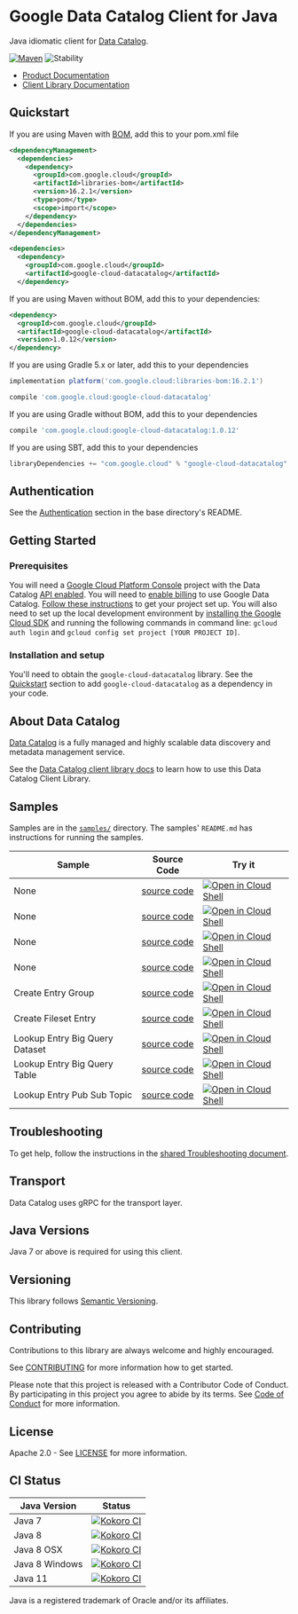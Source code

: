 # Google Data Catalog Client for Java

Java idiomatic client for [Data Catalog][product-docs].

[![Maven][maven-version-image]][maven-version-link]
![Stability][stability-image]

- [Product Documentation][product-docs]
- [Client Library Documentation][javadocs]

## Quickstart

If you are using Maven with [BOM][libraries-bom], add this to your pom.xml file
```xml
<dependencyManagement>
  <dependencies>
    <dependency>
      <groupId>com.google.cloud</groupId>
      <artifactId>libraries-bom</artifactId>
      <version>16.2.1</version>
      <type>pom</type>
      <scope>import</scope>
    </dependency>
  </dependencies>
</dependencyManagement>

<dependencies>
  <dependency>
    <groupId>com.google.cloud</groupId>
    <artifactId>google-cloud-datacatalog</artifactId>
  </dependency>

```

If you are using Maven without BOM, add this to your dependencies:

```xml
<dependency>
  <groupId>com.google.cloud</groupId>
  <artifactId>google-cloud-datacatalog</artifactId>
  <version>1.0.12</version>
</dependency>

```

If you are using Gradle 5.x or later, add this to your dependencies
```Groovy
implementation platform('com.google.cloud:libraries-bom:16.2.1')

compile 'com.google.cloud:google-cloud-datacatalog'
```
If you are using Gradle without BOM, add this to your dependencies
```Groovy
compile 'com.google.cloud:google-cloud-datacatalog:1.0.12'
```

If you are using SBT, add this to your dependencies
```Scala
libraryDependencies += "com.google.cloud" % "google-cloud-datacatalog" % "1.0.12"
```

## Authentication

See the [Authentication][authentication] section in the base directory's README.

## Getting Started

### Prerequisites

You will need a [Google Cloud Platform Console][developer-console] project with the Data Catalog [API enabled][enable-api].
You will need to [enable billing][enable-billing] to use Google Data Catalog.
[Follow these instructions][create-project] to get your project set up. You will also need to set up the local development environment by
[installing the Google Cloud SDK][cloud-sdk] and running the following commands in command line:
`gcloud auth login` and `gcloud config set project [YOUR PROJECT ID]`.

### Installation and setup

You'll need to obtain the `google-cloud-datacatalog` library.  See the [Quickstart](#quickstart) section
to add `google-cloud-datacatalog` as a dependency in your code.

## About Data Catalog


[Data Catalog][product-docs] is a fully managed and highly scalable data discovery and metadata management service.

See the [Data Catalog client library docs][javadocs] to learn how to
use this Data Catalog Client Library.





## Samples

Samples are in the [`samples/`](https://github.com/googleapis/java-datacatalog/tree/master/samples) directory. The samples' `README.md`
has instructions for running the samples.

| Sample                      | Source Code                       | Try it |
| --------------------------- | --------------------------------- | ------ |
| None | [source code](https://github.com/googleapis/java-datacatalog/blob/master/samples/generated/src/main/java/com/google/cloud/examples/datacatalog/v1beta1/DatacatalogGetEntry.java) | [![Open in Cloud Shell][shell_img]](https://console.cloud.google.com/cloudshell/open?git_repo=https://github.com/googleapis/java-datacatalog&page=editor&open_in_editor=samples/generated/src/main/java/com/google/cloud/examples/datacatalog/v1beta1/DatacatalogGetEntry.java) |
| None | [source code](https://github.com/googleapis/java-datacatalog/blob/master/samples/generated/src/main/java/com/google/cloud/examples/datacatalog/v1beta1/DatacatalogLookupEntry.java) | [![Open in Cloud Shell][shell_img]](https://console.cloud.google.com/cloudshell/open?git_repo=https://github.com/googleapis/java-datacatalog&page=editor&open_in_editor=samples/generated/src/main/java/com/google/cloud/examples/datacatalog/v1beta1/DatacatalogLookupEntry.java) |
| None | [source code](https://github.com/googleapis/java-datacatalog/blob/master/samples/generated/src/main/java/com/google/cloud/examples/datacatalog/v1beta1/DatacatalogLookupEntrySqlResource.java) | [![Open in Cloud Shell][shell_img]](https://console.cloud.google.com/cloudshell/open?git_repo=https://github.com/googleapis/java-datacatalog&page=editor&open_in_editor=samples/generated/src/main/java/com/google/cloud/examples/datacatalog/v1beta1/DatacatalogLookupEntrySqlResource.java) |
| None | [source code](https://github.com/googleapis/java-datacatalog/blob/master/samples/generated/src/main/java/com/google/cloud/examples/datacatalog/v1beta1/DatacatalogSearch.java) | [![Open in Cloud Shell][shell_img]](https://console.cloud.google.com/cloudshell/open?git_repo=https://github.com/googleapis/java-datacatalog&page=editor&open_in_editor=samples/generated/src/main/java/com/google/cloud/examples/datacatalog/v1beta1/DatacatalogSearch.java) |
| Create Entry Group | [source code](https://github.com/googleapis/java-datacatalog/blob/master/samples/snippets/src/main/java/com/example/datacatalog/CreateEntryGroup.java) | [![Open in Cloud Shell][shell_img]](https://console.cloud.google.com/cloudshell/open?git_repo=https://github.com/googleapis/java-datacatalog&page=editor&open_in_editor=samples/snippets/src/main/java/com/example/datacatalog/CreateEntryGroup.java) |
| Create Fileset Entry | [source code](https://github.com/googleapis/java-datacatalog/blob/master/samples/snippets/src/main/java/com/example/datacatalog/CreateFilesetEntry.java) | [![Open in Cloud Shell][shell_img]](https://console.cloud.google.com/cloudshell/open?git_repo=https://github.com/googleapis/java-datacatalog&page=editor&open_in_editor=samples/snippets/src/main/java/com/example/datacatalog/CreateFilesetEntry.java) |
| Lookup Entry Big Query Dataset | [source code](https://github.com/googleapis/java-datacatalog/blob/master/samples/snippets/src/main/java/com/example/datacatalog/LookupEntryBigQueryDataset.java) | [![Open in Cloud Shell][shell_img]](https://console.cloud.google.com/cloudshell/open?git_repo=https://github.com/googleapis/java-datacatalog&page=editor&open_in_editor=samples/snippets/src/main/java/com/example/datacatalog/LookupEntryBigQueryDataset.java) |
| Lookup Entry Big Query Table | [source code](https://github.com/googleapis/java-datacatalog/blob/master/samples/snippets/src/main/java/com/example/datacatalog/LookupEntryBigQueryTable.java) | [![Open in Cloud Shell][shell_img]](https://console.cloud.google.com/cloudshell/open?git_repo=https://github.com/googleapis/java-datacatalog&page=editor&open_in_editor=samples/snippets/src/main/java/com/example/datacatalog/LookupEntryBigQueryTable.java) |
| Lookup Entry Pub Sub Topic | [source code](https://github.com/googleapis/java-datacatalog/blob/master/samples/snippets/src/main/java/com/example/datacatalog/LookupEntryPubSubTopic.java) | [![Open in Cloud Shell][shell_img]](https://console.cloud.google.com/cloudshell/open?git_repo=https://github.com/googleapis/java-datacatalog&page=editor&open_in_editor=samples/snippets/src/main/java/com/example/datacatalog/LookupEntryPubSubTopic.java) |



## Troubleshooting

To get help, follow the instructions in the [shared Troubleshooting document][troubleshooting].

## Transport

Data Catalog uses gRPC for the transport layer.

## Java Versions

Java 7 or above is required for using this client.

## Versioning


This library follows [Semantic Versioning](http://semver.org/).


## Contributing


Contributions to this library are always welcome and highly encouraged.

See [CONTRIBUTING][contributing] for more information how to get started.

Please note that this project is released with a Contributor Code of Conduct. By participating in
this project you agree to abide by its terms. See [Code of Conduct][code-of-conduct] for more
information.

## License

Apache 2.0 - See [LICENSE][license] for more information.

## CI Status

Java Version | Status
------------ | ------
Java 7 | [![Kokoro CI][kokoro-badge-image-1]][kokoro-badge-link-1]
Java 8 | [![Kokoro CI][kokoro-badge-image-2]][kokoro-badge-link-2]
Java 8 OSX | [![Kokoro CI][kokoro-badge-image-3]][kokoro-badge-link-3]
Java 8 Windows | [![Kokoro CI][kokoro-badge-image-4]][kokoro-badge-link-4]
Java 11 | [![Kokoro CI][kokoro-badge-image-5]][kokoro-badge-link-5]

Java is a registered trademark of Oracle and/or its affiliates.

[product-docs]: https://cloud.google.com/data-catalog
[javadocs]: https://googleapis.dev/java/google-cloud-datacatalog/latest/
[kokoro-badge-image-1]: http://storage.googleapis.com/cloud-devrel-public/java/badges/java-datacatalog/java7.svg
[kokoro-badge-link-1]: http://storage.googleapis.com/cloud-devrel-public/java/badges/java-datacatalog/java7.html
[kokoro-badge-image-2]: http://storage.googleapis.com/cloud-devrel-public/java/badges/java-datacatalog/java8.svg
[kokoro-badge-link-2]: http://storage.googleapis.com/cloud-devrel-public/java/badges/java-datacatalog/java8.html
[kokoro-badge-image-3]: http://storage.googleapis.com/cloud-devrel-public/java/badges/java-datacatalog/java8-osx.svg
[kokoro-badge-link-3]: http://storage.googleapis.com/cloud-devrel-public/java/badges/java-datacatalog/java8-osx.html
[kokoro-badge-image-4]: http://storage.googleapis.com/cloud-devrel-public/java/badges/java-datacatalog/java8-win.svg
[kokoro-badge-link-4]: http://storage.googleapis.com/cloud-devrel-public/java/badges/java-datacatalog/java8-win.html
[kokoro-badge-image-5]: http://storage.googleapis.com/cloud-devrel-public/java/badges/java-datacatalog/java11.svg
[kokoro-badge-link-5]: http://storage.googleapis.com/cloud-devrel-public/java/badges/java-datacatalog/java11.html
[stability-image]: https://img.shields.io/badge/stability-ga-green
[maven-version-image]: https://img.shields.io/maven-central/v/com.google.cloud/google-cloud-datacatalog.svg
[maven-version-link]: https://search.maven.org/search?q=g:com.google.cloud%20AND%20a:google-cloud-datacatalog&core=gav
[authentication]: https://github.com/googleapis/google-cloud-java#authentication
[developer-console]: https://console.developers.google.com/
[create-project]: https://cloud.google.com/resource-manager/docs/creating-managing-projects
[cloud-sdk]: https://cloud.google.com/sdk/
[troubleshooting]: https://github.com/googleapis/google-cloud-common/blob/master/troubleshooting/readme.md#troubleshooting
[contributing]: https://github.com/googleapis/java-datacatalog/blob/master/CONTRIBUTING.md
[code-of-conduct]: https://github.com/googleapis/java-datacatalog/blob/master/CODE_OF_CONDUCT.md#contributor-code-of-conduct
[license]: https://github.com/googleapis/java-datacatalog/blob/master/LICENSE
[enable-billing]: https://cloud.google.com/apis/docs/getting-started#enabling_billing
[enable-api]: https://console.cloud.google.com/flows/enableapi?apiid=datacatalog.googleapis.com
[libraries-bom]: https://github.com/GoogleCloudPlatform/cloud-opensource-java/wiki/The-Google-Cloud-Platform-Libraries-BOM
[shell_img]: https://gstatic.com/cloudssh/images/open-btn.png
